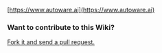 [https://www.autoware.ai](https://www.autoware.ai)

### Want to contribute to this Wiki?

[Fork it and send a pull request.](https://github.com/autowarefoundation/autoware-wiki)
